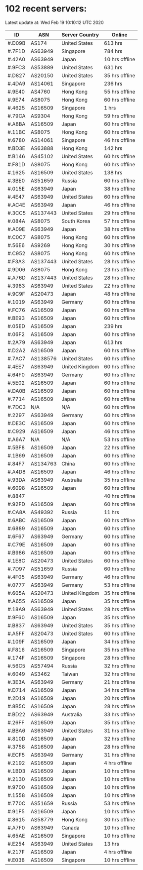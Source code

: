 # 102 recent servers:

Latest update at: Wed Feb 19 10:10:12 UTC 2020

| ID | ASN | Server Country | Online |
| -- | --- | -------------- | ------ |
| #.D09B | AS174 | United States | 613 hrs |
| #.7F1D | AS63949 | Singapore | 784 hrs |
| #.42A0 | AS63949 | Japan | 10 hrs offline |
| #.9FC3 | AS53889 | United States | 631 hrs |
| #.D827 | AS20150 | United States | 35 hrs offline |
| #.4DA9 | AS14061 | Singapore | 236 hrs |
| #.9E40 | AS4760 | Hong Kong | 55 hrs offline |
| #.9E74 | AS8075 | Hong Kong | 60 hrs offline |
| #.4625 | AS16509 | Singapore | 1 hrs |
| #.79CA | AS9304 | Hong Kong | 59 hrs offline |
| #.A8BA | AS16509 | Japan | 60 hrs offline |
| #.11BC | AS8075 | Hong Kong | 60 hrs offline |
| #.6780 | AS14061 | Singapore | 46 hrs offline |
| #.BD3E | AS63888 | Hong Kong | 142 hrs |
| #.B146 | AS45102 | United States | 60 hrs offline |
| #.F81D | AS8075 | Hong Kong | 60 hrs offline |
| #.1625 | AS16509 | United States | 138 hrs |
| #.3BE0 | AS51659 | Russia | 60 hrs offline |
| #.015E | AS63949 | Japan | 38 hrs offline |
| #.4E47 | AS63949 | United States | 60 hrs offline |
| #.AC4E | AS63949 | Japan | 46 hrs offline |
| #.3CC5 | AS137443 | United States | 29 hrs offline |
| #.084A | AS8075 | South Korea | 57 hrs offline |
| #.A09E | AS63949 | Japan | 38 hrs offline |
| #.C0C7 | AS8075 | Hong Kong | 60 hrs offline |
| #.56E6 | AS9269 | Hong Kong | 30 hrs offline |
| #.C952 | AS8075 | Hong Kong | 60 hrs offline |
| #.F3A3 | AS137443 | United States | 28 hrs offline |
| #.9D06 | AS8075 | Hong Kong | 23 hrs offline |
| #.A76D | AS137443 | United States | 28 hrs offline |
| #.3983 | AS63949 | United States | 22 hrs offline |
| #.9C9F | AS20473 | Japan | 48 hrs offline |
| #.1019 | AS63949 | Germany | 60 hrs offline |
| #.FC76 | AS16509 | Japan | 60 hrs offline |
| #.BE93 | AS16509 | Japan | 60 hrs offline |
| #.05ED | AS16509 | Japan | 239 hrs |
| #.06F2 | AS16509 | Japan | 60 hrs offline |
| #.2A79 | AS63949 | Japan | 613 hrs |
| #.D2A2 | AS16509 | Japan | 60 hrs offline |
| #.7AC7 | AS138576 | United States | 60 hrs offline |
| #.4EE7 | AS63949 | United Kingdom | 60 hrs offline |
| #.64F0 | AS63949 | Germany | 60 hrs offline |
| #.5E02 | AS16509 | Japan | 60 hrs offline |
| #.DA0B | AS16509 | Japan | 60 hrs offline |
| #.7714 | AS16509 | Japan | 60 hrs offline |
| #.7DC3 | N/A | N/A | 60 hrs offline |
| #.2297 | AS63949 | Germany | 60 hrs offline |
| #.DE3C | AS16509 | Japan | 60 hrs offline |
| #.C929 | AS16509 | Japan | 46 hrs offline |
| #.A6A7 | N/A | N/A | 53 hrs offline |
| #.5BF8 | AS16509 | Japan | 22 hrs offline |
| #.1B69 | AS16509 | Japan | 60 hrs offline |
| #.84F7 | AS134763 | China | 60 hrs offline |
| #.A4D8 | AS16509 | Japan | 46 hrs offline |
| #.93DA | AS63949 | Australia | 35 hrs offline |
| #.6098 | AS16509 | Japan | 60 hrs offline |
| #.8847 |  |  | 40 hrs offline |
| #.92FD | AS16509 | Japan | 60 hrs offline |
| #.CA8A | AS49392 | Russia | 11 hrs |
| #.6ABC | AS16509 | Japan | 60 hrs offline |
| #.6889 | AS16509 | Japan | 60 hrs offline |
| #.6F67 | AS63949 | Germany | 60 hrs offline |
| #.C79E | AS16509 | Japan | 60 hrs offline |
| #.B986 | AS16509 | Japan | 60 hrs offline |
| #.1E8C | AS20473 | United States | 60 hrs offline |
| #.7D97 | AS51659 | Russia | 60 hrs offline |
| #.4F05 | AS63949 | Germany | 46 hrs offline |
| #.0777 | AS63949 | Germany | 53 hrs offline |
| #.605A | AS20473 | United Kingdom | 35 hrs offline |
| #.A655 | AS16509 | Japan | 35 hrs offline |
| #.18A9 | AS63949 | United States | 28 hrs offline |
| #.9F60 | AS16509 | Japan | 35 hrs offline |
| #.B837 | AS63949 | United States | 35 hrs offline |
| #.A5FF | AS20473 | United States | 60 hrs offline |
| #.109F | AS16509 | Japan | 34 hrs offline |
| #.F816 | AS16509 | Singapore | 35 hrs offline |
| #.174F | AS16509 | Singapore | 28 hrs offline |
| #.56C5 | AS57494 | Russia | 32 hrs offline |
| #.6049 | AS3462 | Taiwan | 32 hrs offline |
| #.3E3A | AS63949 | Germany | 21 hrs offline |
| #.D714 | AS16509 | Japan | 34 hrs offline |
| #.2D19 | AS16509 | Japan | 20 hrs offline |
| #.8B5C | AS16509 | Japan | 28 hrs offline |
| #.BD22 | AS63949 | Australia | 33 hrs offline |
| #.26FF | AS16509 | Japan | 35 hrs offline |
| #.BBA6 | AS63949 | United States | 31 hrs offline |
| #.810D | AS16509 | Japan | 32 hrs offline |
| #.3758 | AS16509 | Japan | 28 hrs offline |
| #.ECF5 | AS63949 | Germany | 31 hrs offline |
| #.2192 | AS16509 | Japan | 4 hrs offline |
| #.1BD3 | AS16509 | Japan | 10 hrs offline |
| #.2130 | AS16509 | Japan | 10 hrs offline |
| #.9700 | AS16509 | Japan | 10 hrs offline |
| #.1558 | AS16509 | Japan | 10 hrs offline |
| #.770C | AS51659 | Russia | 53 hrs offline |
| #.91F5 | AS16509 | Japan | 10 hrs offline |
| #.8615 | AS58779 | Hong Kong | 30 hrs offline |
| #.A7F0 | AS63949 | Canada | 10 hrs offline |
| #.65AE | AS16509 | Singapore | 10 hrs offline |
| #.E254 | AS63949 | United States | 13 hrs |
| #.217F | AS16509 | Japan | 4 hrs offline |
| #.E038 | AS16509 | Singapore | 10 hrs offline |

